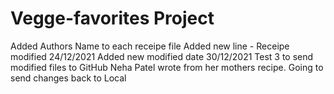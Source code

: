 # Vegge-favorites Project
Added Authors Name to each receipe file
Added new line - Receipe modified 24/12/2021
Added new modified date 30/12/2021
Test 3 to send modified files to GitHub
Neha Patel wrote from her mothers recipe.
Going to send changes back to Local

